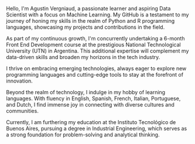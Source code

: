 Hello, I'm Agustin Vergniaud, a passionate learner and aspiring Data Scientist with a focus on Machine Learning. My GitHub is a testament to my journey of honing my skills in the realm of Python and R programming languages, showcasing my projects and contributions in the field.

As part of my continuous growth, I'm concurrently undertaking a 6-month Front End Development course at the prestigious National Technological University (UTN) in Argentina. This additional expertise will complement my data-driven skills and broaden my horizons in the tech industry.

I thrive on embracing emerging technologies, always eager to explore new programming languages and cutting-edge tools to stay at the forefront of innovation.

Beyond the realm of technology, I indulge in my hobby of learning languages. With fluency in English, Spanish, French, Italian, Portuguese, and Dutch, I find immense joy in connecting with diverse cultures and communities.

Currently, I am furthering my education at the Instituto Tecnológico de Buenos Aires, pursuing a degree in Industrial Engineering, which serves as a strong foundation for problem-solving and analytical thinking.
